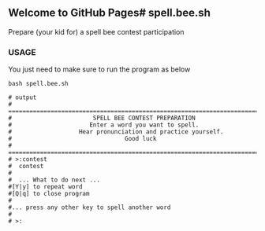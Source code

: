 ## Welcome to GitHub Pages# spell.bee.sh
Prepare (your kid for) a spell bee contest participation

### USAGE

You just need to make sure to run the program as below

```shell
bash spell.bee.sh

# output
# ==============================================================================
#                       SPELL BEE CONTEST PREPARATION
#                      Enter a word you want to spell.
#                   Hear pronunciation and practice yourself.
#                                Good luck
# ===============================================================================
# >:contest
#  contest
#
#  ... What to do next ...
#[Y|y] to repeat word
#[Q|q] to close program
#
#... press any other key to spell another word
#
# >:
```

